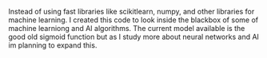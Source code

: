 Instead of using fast libraries like scikitlearn, numpy, and other libraries for machine learning. I created this code to look inside the blackbox of some of machine learniong and AI algorithms. The current model available is the good old sigmoid function but as I study more about neural networks and AI im planning to expand this. 
